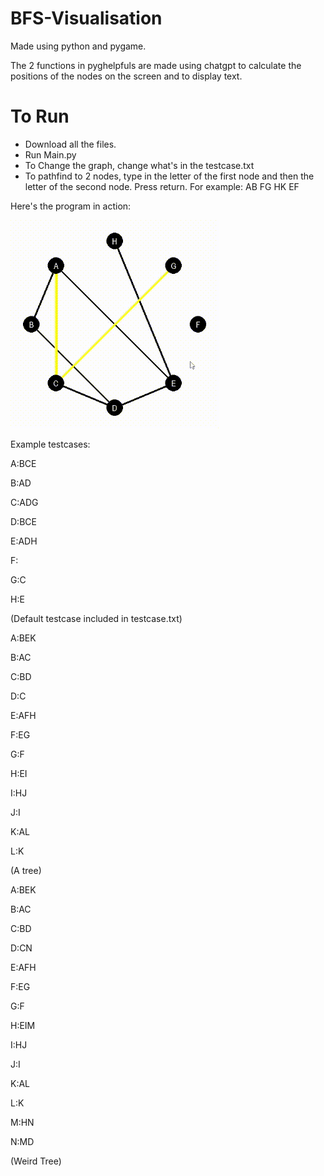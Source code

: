 # BFS-Visualisation

Made using python and pygame.

The 2 functions in pyghelpfuls are made using chatgpt to calculate the positions of the nodes on the screen and to display text.

# To Run
- Download all the files.
- Run Main.py
- To Change the graph, change what's in the testcase.txt
- To pathfind to 2 nodes, type in the letter of the first node and then the letter of the second node. Press return.
  For example: AB FG HK EF

Here's the program in action:

![alt text](https://github.com/Kai-Guan/BFS-Visualisation/blob/main/BFS%20Graph%20Visualisation.gif "Demonstration of the program")


Example testcases:

A:BCE

B:AD

C:ADG

D:BCE

E:ADH

F:

G:C

H:E

(Default testcase included in testcase.txt)


A:BEK

B:AC

C:BD

D:C

E:AFH

F:EG

G:F

H:EI

I:HJ

J:I

K:AL

L:K

(A tree)


A:BEK

B:AC

C:BD

D:CN

E:AFH

F:EG

G:F

H:EIM

I:HJ

J:I

K:AL

L:K

M:HN

N:MD

(Weird Tree)

